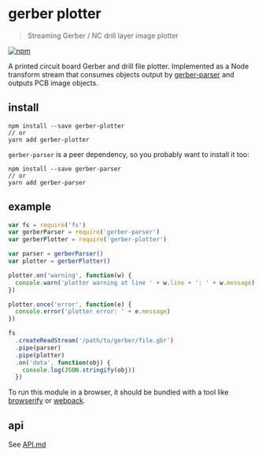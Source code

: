 # gerber plotter

> Streaming Gerber / NC drill layer image plotter

[![npm][npm-badge]][npm]

A printed circuit board Gerber and drill file plotter. Implemented as a Node transform stream that consumes objects output by [gerber-parser](../gerber-parser) and outputs PCB image objects.

## install

```shell
npm install --save gerber-plotter
// or
yarn add gerber-plotter
```

`gerber-parser` is a peer dependency, so you probably want to install it too:

```shell
npm install --save gerber-parser
// or
yarn add gerber-parser
```

## example

```js
var fs = require('fs')
var gerberParser = require('gerber-parser')
var gerberPlotter = require('gerber-plotter')

var parser = gerberParser()
var plotter = gerberPlotter()

plotter.on('warning', function(w) {
  console.warn('plotter warning at line ' + w.line + ': ' + w.message)
})

plotter.once('error', function(e) {
  console.error('plotter error: ' + e.message)
})

fs
  .createReadStream('/path/to/gerber/file.gbr')
  .pipe(parser)
  .pipe(plotter)
  .on('data', function(obj) {
    console.log(JSON.stringify(obj))
  })
```

To run this module in a browser, it should be bundled with a tool like [browserify][] or [webpack][].

## api

See [API.md](./API.md)

[npm-badge]: https://img.shields.io/npm/v/gerber-plotter.svg?style=flat-square&maxAge=86400
[npm]: https://www.npmjs.com/package/gerber-plotter
[browserify]: http://browserify.org/
[webpack]: https://webpack.js.org/
